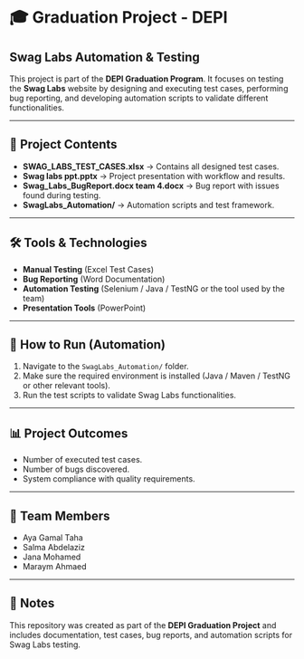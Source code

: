 # 🎓 Graduation Project - DEPI  
## Swag Labs Automation & Testing  

This project is part of the **DEPI Graduation Program**. It focuses on testing the **Swag Labs** website by designing and executing test cases, performing bug reporting, and developing automation scripts to validate different functionalities.  

---

## 📌 Project Contents
- **SWAG_LABS_TEST_CASES.xlsx** → Contains all designed test cases.  
- **Swag labs ppt.pptx** → Project presentation with workflow and results.  
- **Swag_Labs_BugReport.docx team 4.docx** → Bug report with issues found during testing.  
- **SwagLabs_Automation/** → Automation scripts and test framework.  

---

## 🛠️ Tools & Technologies
- **Manual Testing** (Excel Test Cases)  
- **Bug Reporting** (Word Documentation)  
- **Automation Testing** (Selenium / Java / TestNG or the tool used by the team)  
- **Presentation Tools** (PowerPoint)  

---

## 🚀 How to Run (Automation)
1. Navigate to the `SwagLabs_Automation/` folder.  
2. Make sure the required environment is installed (Java / Maven / TestNG or other relevant tools).  
3. Run the test scripts to validate Swag Labs functionalities.  

---

## 📊 Project Outcomes
- Number of executed test cases.  
- Number of bugs discovered.  
- System compliance with quality requirements.  

---

## 👥 Team Members
- Aya Gamal Taha  
- Salma Abdelaziz
- Jana Mohamed
- Maraym Ahmaed

---

## 📎 Notes
This repository was created as part of the **DEPI Graduation Project** and includes documentation, test cases, bug reports, and automation scripts for Swag Labs testing.  
